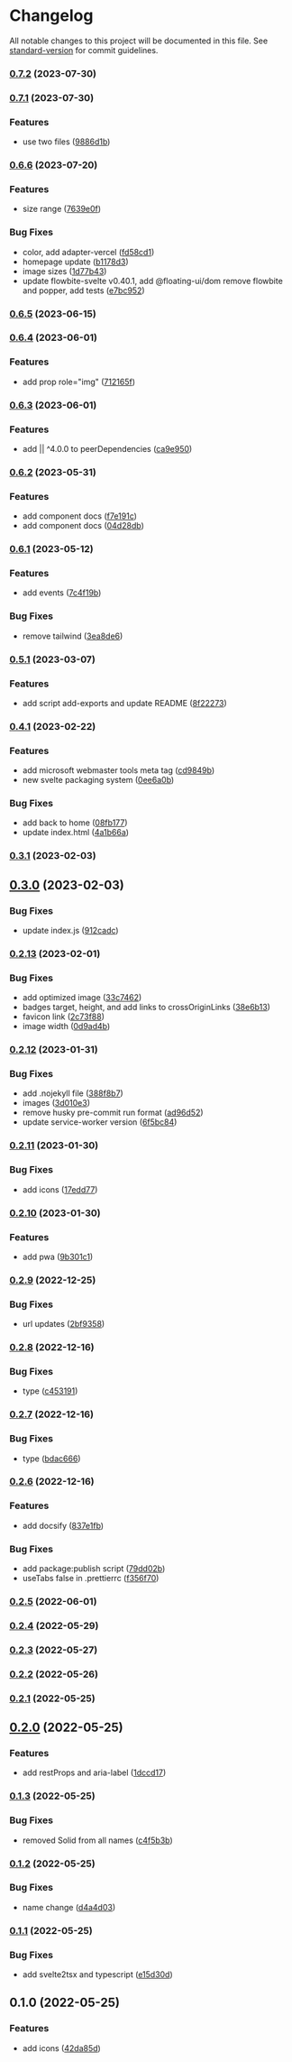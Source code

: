 # Changelog

All notable changes to this project will be documented in this file. See [standard-version](https://github.com/conventional-changelog/standard-version) for commit guidelines.

### [0.7.2](https://github.com/shinokada/svelte-materialdesign-icons/compare/v0.7.1...v0.7.2) (2023-07-30)

### [0.7.1](https://github.com/shinokada/svelte-materialdesign-icons/compare/v0.6.6...v0.7.1) (2023-07-30)


### Features

* use two files ([9886d1b](https://github.com/shinokada/svelte-materialdesign-icons/commit/9886d1b3455f4499a38f05761743859f2a421d04))

### [0.6.6](https://github.com/shinokada/svelte-materialdesign-icons/compare/v0.6.5...v0.6.6) (2023-07-20)


### Features

* size range ([7639e0f](https://github.com/shinokada/svelte-materialdesign-icons/commit/7639e0f6385305f87d6b58341e7bc2173c8be777))


### Bug Fixes

* color, add adapter-vercel ([fd58cd1](https://github.com/shinokada/svelte-materialdesign-icons/commit/fd58cd1ba1e1b405c61489fbe573210fa077b525))
* homepage update ([b1178d3](https://github.com/shinokada/svelte-materialdesign-icons/commit/b1178d32d9edae2a1a832949a8b5a4d08b23ce78))
* image sizes ([1d77b43](https://github.com/shinokada/svelte-materialdesign-icons/commit/1d77b439dfdbdd76f6deef61a8e2dd3e7c94d98e))
* update flowbite-svelte v0.40.1, add @floating-ui/dom remove flowbite and popper, add tests ([e7bc952](https://github.com/shinokada/svelte-materialdesign-icons/commit/e7bc9525c2d75ff202387973311f817e794f9dac))

### [0.6.5](https://github.com/shinokada/svelte-materialdesign-icons/compare/v0.6.4...v0.6.5) (2023-06-15)

### [0.6.4](https://github.com/shinokada/svelte-materialdesign-icons/compare/v0.6.3...v0.6.4) (2023-06-01)

### Features

- add prop role="img" ([712165f](https://github.com/shinokada/svelte-materialdesign-icons/commit/712165ff5f23c0e05ef5bebbd8c4ff0fe0b9a05e))

### [0.6.3](https://github.com/shinokada/svelte-materialdesign-icons/compare/v0.6.2...v0.6.3) (2023-06-01)

### Features

- add || ^4.0.0 to peerDependencies ([ca9e950](https://github.com/shinokada/svelte-materialdesign-icons/commit/ca9e950508b52c20985d0fbddfe031538c4de896))

### [0.6.2](https://github.com/shinokada/svelte-materialdesign-icons/compare/v0.6.1...v0.6.2) (2023-05-31)

### Features

- add component docs ([f7e191c](https://github.com/shinokada/svelte-materialdesign-icons/commit/f7e191cf879cd3f86f3af72884c4561e6000f0e0))
- add component docs ([04d28db](https://github.com/shinokada/svelte-materialdesign-icons/commit/04d28db40b317173c62567349bb6f618dc6b74db))

### [0.6.1](https://github.com/shinokada/svelte-materialdesign-icons/compare/v0.5.1...v0.6.1) (2023-05-12)

### Features

- add events ([7c4f19b](https://github.com/shinokada/svelte-materialdesign-icons/commit/7c4f19bd5f658799d6ea55a910a39b182ec14ecf))

### Bug Fixes

- remove tailwind ([3ea8de6](https://github.com/shinokada/svelte-materialdesign-icons/commit/3ea8de61b897c8cda92384207d14af48b08e775c))

### [0.5.1](https://github.com/shinokada/svelte-materialdesign-icons/compare/v0.4.1...v0.5.1) (2023-03-07)

### Features

- add script add-exports and update README ([8f22273](https://github.com/shinokada/svelte-materialdesign-icons/commit/8f22273f390f9f3d755cd6762cb2232619dd95af))

### [0.4.1](https://github.com/shinokada/svelte-materialdesign-icons/compare/v0.3.1...v0.4.1) (2023-02-22)

### Features

- add microsoft webmaster tools meta tag ([cd9849b](https://github.com/shinokada/svelte-materialdesign-icons/commit/cd9849be7365c689c16d4f869ab875813cbe61f3))
- new svelte packaging system ([0ee6a0b](https://github.com/shinokada/svelte-materialdesign-icons/commit/0ee6a0b93041026d7c70a31915091c13c89cf120))

### Bug Fixes

- add back to home ([08fb177](https://github.com/shinokada/svelte-materialdesign-icons/commit/08fb177f286348e3c4ed5c6cfb3b3e2701fc2684))
- update index.html ([4a1b66a](https://github.com/shinokada/svelte-materialdesign-icons/commit/4a1b66a04dd1a06d0ef0e4913c3053c220c95136))

### [0.3.1](https://github.com/shinokada/svelte-materialdesign-icons/compare/v0.3.0...v0.3.1) (2023-02-03)

## [0.3.0](https://github.com/shinokada/svelte-materialdesign-icons/compare/v0.2.13...v0.3.0) (2023-02-03)

### Bug Fixes

- update index.js ([912cadc](https://github.com/shinokada/svelte-materialdesign-icons/commit/912cadc4bc78b0d27aa6d67f9124923c27a62202))

### [0.2.13](https://github.com/shinokada/svelte-materialdesign-icons/compare/v0.2.12...v0.2.13) (2023-02-01)

### Bug Fixes

- add optimized image ([33c7462](https://github.com/shinokada/svelte-materialdesign-icons/commit/33c746212d2cba1ae007f683cf927b2314489dd9))
- badges target, height, and add links to crossOriginLinks ([38e6b13](https://github.com/shinokada/svelte-materialdesign-icons/commit/38e6b13945a3ac581c6a53ac10b4e269a976709f))
- favicon link ([2c73f88](https://github.com/shinokada/svelte-materialdesign-icons/commit/2c73f88e9cb5dea0306a7579c4cbde2f7ec498af))
- image width ([0d9ad4b](https://github.com/shinokada/svelte-materialdesign-icons/commit/0d9ad4b7352097063cb2df36f80ff2deef3657dd))

### [0.2.12](https://github.com/shinokada/svelte-materialdesign-icons/compare/v0.2.11...v0.2.12) (2023-01-31)

### Bug Fixes

- add .nojekyll file ([388f8b7](https://github.com/shinokada/svelte-materialdesign-icons/commit/388f8b75c31225f0540c109ed826a2033bc766bf))
- images ([3d010e3](https://github.com/shinokada/svelte-materialdesign-icons/commit/3d010e3d4a01513e27d0d4a96f6e7c754dc95125))
- remove husky pre-commit run format ([ad96d52](https://github.com/shinokada/svelte-materialdesign-icons/commit/ad96d52852cef1dbd5426b5a9f2834b60aed4ea2))
- update service-worker version ([6f5bc84](https://github.com/shinokada/svelte-materialdesign-icons/commit/6f5bc8408641a95a4be94eed2c43935a046aaba7))

### [0.2.11](https://github.com/shinokada/svelte-materialdesign-icons/compare/v0.2.10...v0.2.11) (2023-01-30)

### Bug Fixes

- add icons ([17edd77](https://github.com/shinokada/svelte-materialdesign-icons/commit/17edd777b7db03a29ed6413c8fd31bbc6bd3a26f))

### [0.2.10](https://github.com/shinokada/svelte-materialdesign-icons/compare/v0.2.9...v0.2.10) (2023-01-30)

### Features

- add pwa ([9b301c1](https://github.com/shinokada/svelte-materialdesign-icons/commit/9b301c14d00244192135e637c9f32e635983b122))

### [0.2.9](https://github.com/shinokada/svelte-materialdesign-icons/compare/v0.2.8...v0.2.9) (2022-12-25)

### Bug Fixes

- url updates ([2bf9358](https://github.com/shinokada/svelte-materialdesign-icons/commit/2bf935853f10b15a79682d3972f36380e32d3009))

### [0.2.8](https://github.com/shinokada/svelte-materialdesign-icons/compare/v0.2.7...v0.2.8) (2022-12-16)

### Bug Fixes

- type ([c453191](https://github.com/shinokada/svelte-materialdesign-icons/commit/c4531919972e0a918e0a23ee3b4076323bd145f8))

### [0.2.7](https://github.com/shinokada/svelte-materialdesign/compare/v0.2.6...v0.2.7) (2022-12-16)

### Bug Fixes

- type ([bdac666](https://github.com/shinokada/svelte-materialdesign/commit/bdac666bb0ef9496ef5e3095e6280ee3edb2f7c2))

### [0.2.6](https://github.com/shinokada/svelte-materialdesign/compare/v0.2.5...v0.2.6) (2022-12-16)

### Features

- add docsify ([837e1fb](https://github.com/shinokada/svelte-materialdesign/commit/837e1fbbfd9c835e97d2ca4d0a586894a8fee320))

### Bug Fixes

- add package:publish script ([79dd02b](https://github.com/shinokada/svelte-materialdesign/commit/79dd02b9fdf35a6d5630ec9083eff63bd9f7da8e))
- useTabs false in .prettierrc ([f356f70](https://github.com/shinokada/svelte-materialdesign/commit/f356f70a69da53f0d6e9e4c64b592bf9559fe101))

### [0.2.5](https://github.com/shinokada/svelte-materialdesign/compare/v0.2.4...v0.2.5) (2022-06-01)

### [0.2.4](https://github.com/shinokada/svelte-materialdesign/compare/v0.2.3...v0.2.4) (2022-05-29)

### [0.2.3](https://github.com/shinokada/svelte-materialdesign/compare/v0.2.2...v0.2.3) (2022-05-27)

### [0.2.2](https://github.com/shinokada/svelte-materialdesign/compare/v0.2.1...v0.2.2) (2022-05-26)

### [0.2.1](https://github.com/shinokada/svelte-materialdesign/compare/v0.2.0...v0.2.1) (2022-05-25)

## [0.2.0](https://github.com/shinokada/svelte-materialdesign/compare/v0.1.3...v0.2.0) (2022-05-25)

### Features

- add restProps and aria-label ([1dccd17](https://github.com/shinokada/svelte-materialdesign/commit/1dccd1758b31cc31b9612a3ef6b37b36cd4704a6))

### [0.1.3](https://github.com/shinokada/svelte-materialdesign/compare/v0.1.2...v0.1.3) (2022-05-25)

### Bug Fixes

- removed Solid from all names ([c4f5b3b](https://github.com/shinokada/svelte-materialdesign/commit/c4f5b3b0f85429fcd9ff91303412eef60de4efff))

### [0.1.2](https://github.com/shinokada/svelte-materialdesign/compare/v0.1.1...v0.1.2) (2022-05-25)

### Bug Fixes

- name change ([d4a4d03](https://github.com/shinokada/svelte-materialdesign/commit/d4a4d036a5102504464894d2ae3422db2c303750))

### [0.1.1](https://github.com/shinokada/svelte-materialdesign/compare/v0.1.0...v0.1.1) (2022-05-25)

### Bug Fixes

- add svelte2tsx and typescript ([e15d30d](https://github.com/shinokada/svelte-materialdesign/commit/e15d30d27976dca9649953f911a53b9f87bfb915))

## 0.1.0 (2022-05-25)

### Features

- add icons ([42da85d](https://github.com/shinokada/svelte-materialdesign/commit/42da85d3d19bafc9d650859d212d353725276893))
